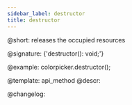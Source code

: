 ```yaml
---
sidebar_label: destructor
title: destructor
---          
```


@short: releases the occupied resources

@signature: {'destructor(): void;'}

@example:
colorpicker.destructor();


@template: api_method
@descr:

@changelog:


